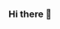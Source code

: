 ### Hi there 👋

<!--
**danil228-emelin/danil228-emelin** is a ✨ _special_ ✨ repository because its `README.md` (this file) appears on your GitHub profile.

Here are some ideas to get you started:

- 🔭 I’m currently working on low-level projects
- 🌱 I’m currently learning Physics
- 👯 I’m looking to collaborate on low-level projects
- 🤔 I’m looking for help with IOT DEVICES
- 💬 Ask me about everything
- 📫 How to reach me: via git
- 😄 Pronouns: k18 easy
- ⚡ Fun fact: love rap
-->
